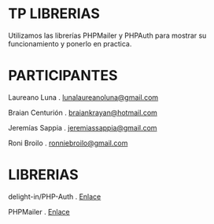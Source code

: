 # TP LIBRERIAS

Utilizamos las librerías PHPMailer y PHPAuth para mostrar su funcionamiento y ponerlo en practica.

# PARTICIPANTES

Laureano Luna . lunalaureanoluna@gmail.com

Braian Centurión . braiankrayan@hotmail.com

Jeremías Sappia . jeremiassappia@gmail.com

Roni Broilo . ronniebroilo@gmail.com

# LIBRERIAS

delight-in/PHP-Auth . [Enlace](https://github.com/delight-im/PHP-Auth)

PHPMailer . [Enlace](https://github.com/PHPMailer/PHPMailer)
